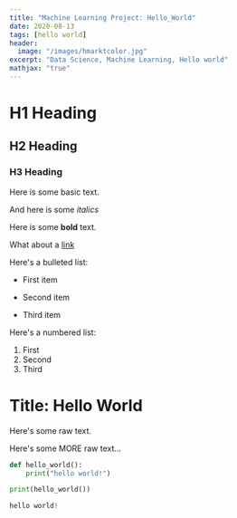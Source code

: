 ```yaml
---
title: "Machine Learning Project: Hello_World"
date: 2020-08-13
tags: [hello world]
header:
  image: "/images/hmarktcolor.jpg"
excerpt: "Data Science, Machine Learning, Hello world"
mathjax: "true"
---
```

# H1 Heading
## H2 Heading

### H3 Heading

Here is some basic text.

And here is some *italics*

Here is some **bold** text.

What about a [link](https://github.com/rifqiarfa)

Here's a bulleted list:
* First item
+ Second item
- Third item

Here's a numbered list:
1. First
2. Second
3. Third

# Title: Hello World

Here's some raw text.

Here's some MORE raw text...


```python
def hello_world():
    print("hello world!")

print(hello_world())
```

```python
hello world!
```
